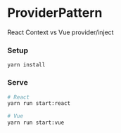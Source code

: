 # ProviderPattern

React Context vs Vue provider/inject

### Setup

```
yarn install
```

### Serve

```bash
# React
yarn run start:react

# Vue
yarn run start:vue
```
